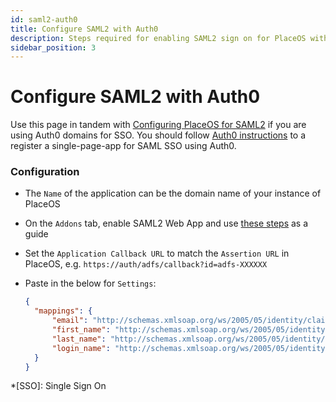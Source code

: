 ```yaml
---
id: saml2-auth0
title: Configure SAML2 with Auth0
description: Steps required for enabling SAML2 sign on for PlaceOS with Auth0
sidebar_position: 3
---
```


# Configure SAML2 with Auth0

Use this page in tandem with [Configuring PlaceOS for SAML2](./) if you are using Auth0 domains for SSO. You should follow [Auth0 instructions](https://auth0.com/docs/dashboard/guides/applications/register-app-spa) to a register a single-page-app for SAML SSO using Auth0.

### Configuration

* The `Name` of the application can be the domain name of your instance of PlaceOS
* On the `Addons` tab, enable SAML2 Web App and use [these steps](https://auth0.com/docs/protocols/saml/saml2webapp-tutorial) as a guide
* Set the `Application Callback URL` to match the `Assertion URL` in PlaceOS, e.g. `https://auth/adfs/callback?id=adfs-XXXXXX`
*   Paste in the below for `Settings`:

    ```json
    {
      "mappings": {
          "email": "http://schemas.xmlsoap.org/ws/2005/05/identity/claims/emailaddress",
          "first_name": "http://schemas.xmlsoap.org/ws/2005/05/identity/claims/givenname",
          "last_name": "http://schemas.xmlsoap.org/ws/2005/05/identity/claims/surname",
          "login_name": "http://schemas.xmlsoap.org/ws/2005/05/identity/claims/windowsaccountname"
      }
    }
    ```

\*\[SSO]: Single Sign On

